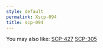 ```yaml
---
style: default
permalink: Xscp-094
title: scp-094
---
```

You may also like:
[SCP-427](http://scp-wiki.net/scp-427)
[SCP-305](http://scp-wiki.net/scp-305)